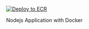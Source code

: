 [![Deploy to ECR](https://github.com/Atin777/atin-node-js/actions/workflows/ci.yml/badge.svg?branch=master)](https://github.com/Atin777/atin-node-js/actions/workflows/ci.yml)

Nodejs Application with Docker
